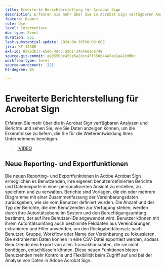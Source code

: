 ```yaml
---
title: Erweiterte Berichterstellung für Acrobat Sign
description: Erfahren Sie mehr über die in Acrobat Sign verfügbaren Analysen und Berichte und sehen Sie, wie Sie Daten anzeigen können, um die Erkenntnisse zu liefern, die Sie für die Weiterentwicklung Ihres Unternehmens benötigen.
feature: Report
role: User
level: Intermediate
doc-type: Event
duration: 851
last-substantial-update: 2024-04-30T00:00:00Z
jira: KT-15300
exl-id: 0a963b37-e5eb-4dcc-a9b1-34646e1c8749
source-git-commit: a9055b8c455e5a28cc47f350644a7ae1a428d9bc
workflow-type: tm+mt
source-wordcount: '221'
ht-degree: 0%

---
```


# Erweiterte Berichterstellung für Acrobat Sign

Erfahren Sie mehr über die in Acrobat Sign verfügbaren Analysen und Berichte und sehen Sie, wie Sie Daten anzeigen können, um die Erkenntnisse zu liefern, die Sie für die Weiterentwicklung Ihres Unternehmens benötigen.

>[!VIDEO](https://video.tv.adobe.com/v/3428191/?learn=on)

## Neue Reporting- und Exportfunktionen

Die neuen Reporting- und Exportfunktionen in Adobe Acrobat Sign ermöglichen es Benutzenden, ihre eigenen benutzerdefinierten Berichte und Datenexporte in einer personalisierten Ansicht zu erstellen, zu speichern und zu verwalten. Berichte sind Vorlagen, die ein oder mehrere Diagramme mit einer Zusammenfassung der Vereinbarungsdaten zurückgeben, wie sie vom Benutzer definiert wurden. Die Anzahl und der Typ der Berichte, die den Benutzenden zur Verfügung stehen, werden durch ihre Autoritätsebene im System und den Berechtigungsumfang bestimmt, der auf ihre Benutzer-IDs angewendet wird. Benutzer können mit ihrem Autoritätsumfang auch bestimmte Felddaten aus Vereinbarungen extrahieren und Filter anwenden, um den Rückgabedatensatz nach Benutzer, Gruppe, Workflow oder Name der Vereinbarung zu fokussieren. Die extrahierten Daten können in eine CSV-Datei exportiert werden, sodass Benutzende den Export von allen Transaktionsdaten, die sie nicht benötigen, entschlüsseln können. Diese neuen Funktionen bieten Benutzenden mehr Kontrolle und Flexibilität beim Zugriff auf und bei der Analyse von Daten in Adobe Acrobat Sign.

